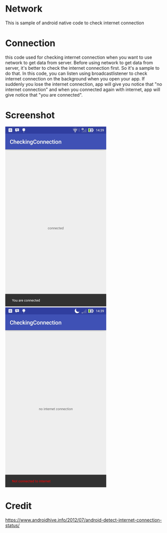 # Network
This is sample of android native code to check internet connection

# Connection
this code used for checking internet connection when you want to use network to get data from server. Before using network
to get data from server, it's better to check the internet connection first. So it's a sample to do that.
In this code, you can listen using broadcastlistener to check internet connection on the background when you open your app.
If suddenly you lose the internet connection, app will give you notice that "no internet connection" and when you connected again
with internet, app will give notice that "you are connected".

# Screenshot
![solarized vim](https://github.com/yoktavian/checkinternet/blob/master/sc1.jpg) ![solarized vim](https://github.com/yoktavian/checkinternet/blob/master/sc2.jpg)

# Credit
https://www.androidhive.info/2012/07/android-detect-internet-connection-status/
